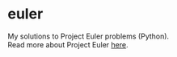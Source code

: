 # euler
My solutions to Project Euler problems (Python).<br>
Read more about Project Euler [here](https://projecteuler.net/).
